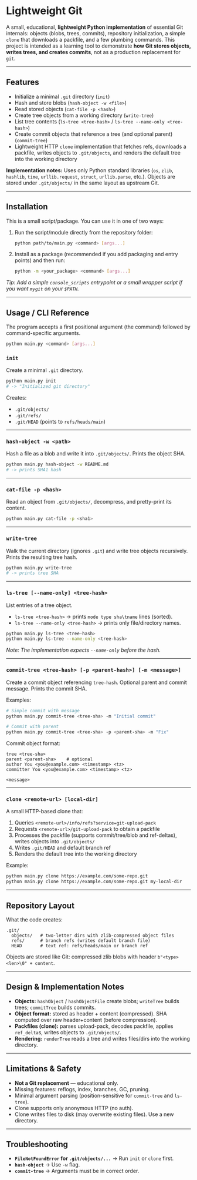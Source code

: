 # Lightweight Git

A small, educational, **lightweight Python implementation** of essential Git internals: objects (blobs, trees, commits), repository initialization, a simple `clone` that downloads a packfile, and a few plumbing commands.
This project is intended as a learning tool to demonstrate **how Git stores objects, writes trees, and creates commits**, not as a production replacement for `git`.

---

## Features

* Initialize a minimal `.git` directory (`init`)
* Hash and store blobs (`hash-object -w <file>`)
* Read stored objects (`cat-file -p <hash>`)
* Create tree objects from a working directory (`write-tree`)
* List tree contents (`ls-tree <tree-hash>` / `ls-tree --name-only <tree-hash>`)
* Create commit objects that reference a tree (and optional parent) (`commit-tree`)
* Lightweight HTTP `clone` implementation that fetches refs, downloads a packfile, writes objects to `.git/objects`, and renders the default tree into the working directory

**Implementation notes:** Uses only Python standard libraries (`os`, `zlib`, `hashlib`, `time`, `urllib.request`, `struct`, `urllib.parse`, etc.). Objects are stored under `.git/objects/` in the same layout as upstream Git.

---

## Installation

This is a small script/package. You can use it in one of two ways:

1. Run the script/module directly from the repository folder:

   ```bash
   python path/to/main.py <command> [args...]
   ```

2. Install as a package (recommended if you add packaging and entry points) and then run:

   ```bash
   python -m <your_package> <command> [args...]
   ```

*Tip: Add a simple `console_scripts` entrypoint or a small wrapper script if you want `mygit` on your `$PATH`.*

---

## Usage / CLI Reference

The program accepts a first positional argument (the command) followed by command-specific arguments.

```bash
python main.py <command> [args...]
```

### `init`

Create a minimal `.git` directory.

```bash
python main.py init
# -> "Initialized git directory"
```

Creates:

* `.git/objects/`
* `.git/refs/`
* `.git/HEAD` (points to `refs/heads/main`)

---

### `hash-object -w <path>`

Hash a file as a blob and write it into `.git/objects/`. Prints the object SHA.

```bash
python main.py hash-object -w README.md
# -> prints SHA1 hash
```

---

### `cat-file -p <hash>`

Read an object from `.git/objects/`, decompress, and pretty-print its content.

```bash
python main.py cat-file -p <sha1>
```

---

### `write-tree`

Walk the current directory (ignores `.git`) and write tree objects recursively. Prints the resulting tree hash.

```bash
python main.py write-tree
# -> prints tree SHA
```

---

### `ls-tree [--name-only] <tree-hash>`

List entries of a tree object.

* `ls-tree <tree-hash>` → prints `mode type sha\tname` lines (sorted).
* `ls-tree --name-only <tree-hash>` → prints only file/directory names.

```bash
python main.py ls-tree <tree-hash>
python main.py ls-tree --name-only <tree-hash>
```

*Note: The implementation expects `--name-only` before the hash.*

---

### `commit-tree <tree-hash> [-p <parent-hash>] [-m <message>]`

Create a commit object referencing `tree-hash`. Optional parent and commit message. Prints the commit SHA.

Examples:

```bash
# Simple commit with message
python main.py commit-tree <tree-sha> -m "Initial commit"

# Commit with parent
python main.py commit-tree <tree-sha> -p <parent-sha> -m "Fix"
```

Commit object format:

```
tree <tree-sha>
parent <parent-sha>    # optional
author You <you@example.com> <timestamp> <tz>
committer You <you@example.com> <timestamp> <tz>

<message>
```

---

### `clone <remote-url> [local-dir]`

A small HTTP-based clone that:

1. Queries `<remote-url>/info/refs?service=git-upload-pack`
2. Requests `<remote-url>/git-upload-pack` to obtain a packfile
3. Processes the packfile (supports commit/tree/blob and ref-deltas), writes objects into `.git/objects/`
4. Writes `.git/HEAD` and default branch ref
5. Renders the default tree into the working directory

Example:

```bash
python main.py clone https://example.com/some-repo.git
python main.py clone https://example.com/some-repo.git my-local-dir
```

---

## Repository Layout

What the code creates:

```
.git/
  objects/   # two-letter dirs with zlib-compressed object files
  refs/      # branch refs (writes default branch file)
  HEAD       # text ref: refs/heads/main or branch ref
```

Objects are stored like Git: compressed zlib blobs with header `b"<type> <len>\0" + content`.

---

## Design & Implementation Notes

* **Objects:** `hashObject` / `hashObjectFile` create blobs; `writeTree` builds trees; `commitTree` builds commits.
* **Object format:** stored as header + content (compressed). SHA computed over raw header+content (before compression).
* **Packfiles (clone):** parses upload-pack, decodes packfile, applies `ref_delta`s, writes objects to `.git/objects/`.
* **Rendering:** `renderTree` reads a tree and writes files/dirs into the working directory.

---

## Limitations & Safety

* **Not a Git replacement** — educational only.
* Missing features: reflogs, index, branches, GC, pruning.
* Minimal argument parsing (position-sensitive for `commit-tree` and `ls-tree`).
* Clone supports only anonymous HTTP (no auth).
* Clone writes files to disk (may overwrite existing files). Use a new directory.

---

## Troubleshooting

* **`FileNotFoundError` for `.git/objects/...`** → Run `init` or `clone` first.
* **`hash-object`** → Use `-w` flag.
* **`commit-tree`** → Arguments must be in correct order.
